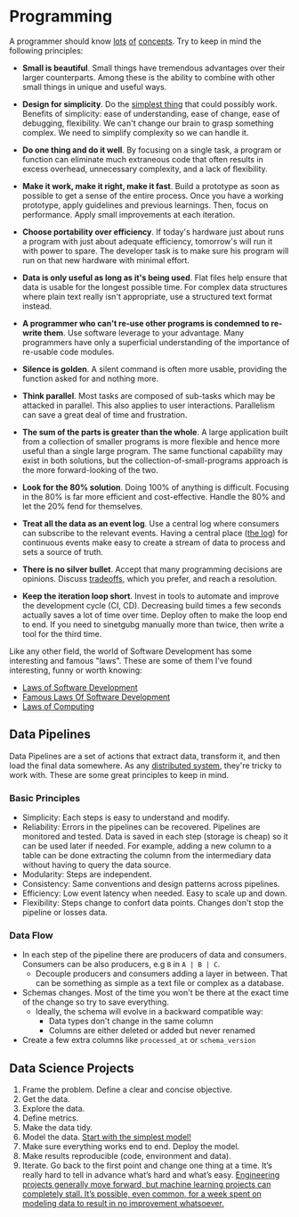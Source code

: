 # Programming

A programmer should know [lots](http://programmer.97things.oreilly.com/wiki/index.php/Contributions_Appearing_in_the_Book) [of](http://www.artima.com/weblogs/viewpost.jsp?thread=331531) [concepts](http://programmer.97things.oreilly.com/wiki/index.php/Other_Edited_Contributions). Try to keep in mind the following principles:

* **Small is beautiful**.
  Small things have tremendous advantages over their larger counterparts.
  Among these is the ability to combine with other small things in unique and useful ways.

* **Design for simplicity**.
  Do the [simplest thing](https://landing.google.com/sre/book/chapters/simplicity.html) that could possibly work.
  Benefits of simplicity: ease of understanding, ease of change, ease of debugging, flexibility.
  We can't change our brain to grasp something complex. We need to simplify complexity so we can handle it.

* **Do one thing and do it well**.
  By focusing on a single task, a program or function can eliminate much extraneous code that often results in excess overhead, unnecessary complexity, and a lack of flexibility.

* **Make it work, make it right, make it fast**.
  Build a prototype as soon as possible to get a sense of the entire process.
  Once you have a working prototype, apply guidelines and previous learnings. Then, focus on performance.
  Apply small improvements at each iteration.

* **Choose portability over efficiency**.
  If today's hardware just about runs a program with just about adequate efficiency, tomorrow's will run it with power to spare.
  The developer task is to make sure his program will run on that new hardware with minimal effort.

* **Data is only useful as long as it's being used**.
  Flat files help ensure that data is usable for the longest possible time.
  For complex data structures where plain text really isn't appropriate, use a structured text format instead.

* **A programmer who can't re-use other programs is condemned to re-write them**.
  Use software leverage to your advantage.
  Many programmers have only a superficial understanding of the importance of re-usable code modules.

* **Silence is golden**.
  A silent command is often more usable, providing the function asked for and nothing more.

* **Think parallel**.
  Most tasks are composed of sub-tasks which may be attacked in parallel.
  This also applies to user interactions.
  Parallelism can save a great deal of time and frustration.

* **The sum of the parts is greater than the whole**.
  A large application built from a collection of smaller programs is more flexible and hence more useful than a single large program.
  The same functional capability may exist in both solutions, but the collection-of-small-programs approach is the more forward-looking of the two.

* **Look for the 80% solution**.
  Doing 100% of anything is difficult.
  Focusing in the 80% is far more efficient and cost-effective.
  Handle the 80% and let the 20% fend for themselves.

* **Treat all the data as an event log**.
  Use a central log where consumers can subscribe to the relevant events.
  Having a central place \([the log](https://engineering.linkedin.com/distributed-systems/log-what-every-software-engineer-should-know-about-real-time-datas-unifying)\) for continuous events make easy to create a stream of data to process and sets a source of truth.

* **There is no silver bullet**.
  Accept that many programming decisions are opinions.
  Discuss [tradeoffs](https://twitter.com/kelseyhightower/status/774076482637312001), which you prefer, and reach a resolution.

* **Keep the iteration loop short**.
  Invest in tools to automate and improve the development cycle \(CI, CD\). Decreasing build times a few seconds actually saves a lot of time over time. Deploy often to make the loop end to end. If you need to sinetgubg manually more than twice, then write a tool for the third time.

Like any other field, the world of Software Development has some interesting and famous "laws". These are some of them I've found interesting, funny or worth knowing:

* [Laws of Software Development](http://www.globalnerdy.com/2007/07/18/laws-of-software-development/)
* [Famous Laws Of Software Development](https://www.timsommer.be/famous-laws-of-software-development/)
* [Laws of Computing](https://gist.github.com/sorahn/905f67acf00d6f2aa69e74a39de65941)

## Data Pipelines

Data Pipelines are a set of actions that extract data, transform it, and then load the final data somewhere. As any [distributed system](https://www.somethingsimilar.com/2013/01/14/notes-on-distributed-systems-for-young-bloods/), they're tricky to work with. These are some great principles to keep in mind.

### Basic Principles

* Simplicity: Each steps is easy to understand and modify.
* Reliability: Errors in the pipelines can be recovered. Pipelines are monitored and tested. Data is saved in each step (storage is cheap) so it can be used later if needed. For example, adding a new column to a table can be done extracting the column from the intermediary data without having to query the data source.
* Modularity: Steps are independent.
* Consistency: Same conventions and design patterns across pipelines.
* Efficiency: Low event latency when needed. Easy to scale up and down.
* Flexibility: Steps change to confort data points. Changes don't stop the pipeline or losses data.

### Data Flow

* In each step of the pipeline there are producers of data and consumers. Consumers can be also producers, e.g `B` in `A | B | C`.
  * Decouple producers and consumers adding a layer in between. That can be something as simple as a text file or complex as a database.
* Schemas changes. Most of the time you won't be there at the exact time of the change so try to save everything.
  * Ideally, the schema will evolve in a backward compatible way:
    * Data types don't change in the same column
    * Columns are either deleted or added but never renamed
* Create a few extra columns like `processed_at` or `schema_version`


## Data Science Projects

1. Frame the problem. Define a clear and concise objective.
1. Get the data.
1. Explore the data.
1. Define metrics.
1. Make the data tidy.
1. Model the data. [Start with the simplest model!](https://developers.google.com/machine-learning/guides/rules-of-ml/)
1. Make sure everything works end to end. Deploy the model.
1. Make results reproducible (code, environment and data).
1. Iterate. Go back to the first point and change one thing at a time. It’s really hard to tell in advance what’s hard and what’s easy. [Engineering projects generally move forward, but machine learning projects can completely stall. It’s possible, even common, for a week spent on modeling data to result in no improvement whatsoever.](https://medium.com/@l2k/why-are-machine-learning-projects-so-hard-to-manage-8e9b9cf49641)
